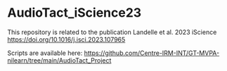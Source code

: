 # AudioTact_iScience23
This repository is related to the publication Landelle et al. 2023 iScience
https://doi.org/10.1016/j.isci.2023.107965

Scripts are available here:
https://github.com/Centre-IRM-INT/GT-MVPA-nilearn/tree/main/AudioTact_Project
